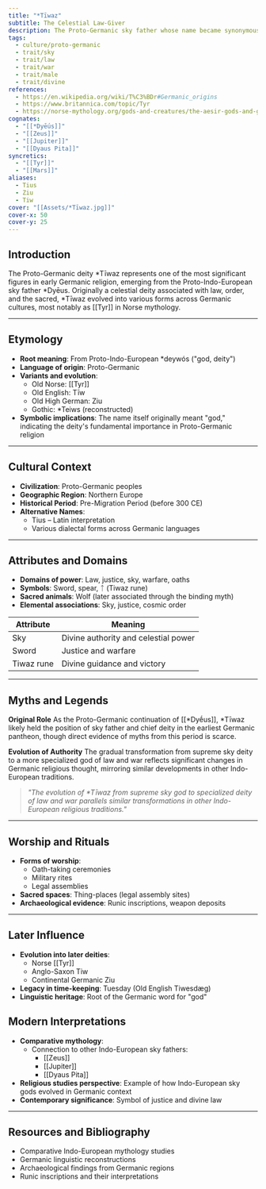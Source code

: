 ```yaml
---
title: "*Tīwaz"
subtitle: The Celestial Law-Giver
description: The Proto-Germanic sky father whose name became synonymous with divinity itself, evolving from the ancient *Dyēus to become the guardian of cosmic order and war.
tags:
  - culture/proto-germanic
  - trait/sky
  - trait/law
  - trait/war
  - trait/male
  - trait/divine
references:
  - https://en.wikipedia.org/wiki/T%C3%BDr#Germanic_origins
  - https://www.britannica.com/topic/Tyr
  - https://norse-mythology.org/gods-and-creatures/the-aesir-gods-and-goddesses/tyr/
cognates:
  - "[[*Dyḗus]]"
  - "[[Zeus]]"
  - "[[Jupiter]]"
  - "[[Dyaus Pita]]"
syncretics:
  - "[[Tyr]]"
  - "[[Mars]]"
aliases:
  - Tius
  - Ziu
  - Tiw
cover: "[[Assets/*Tīwaz.jpg]]"
cover-x: 50
cover-y: 25
---
```

##  Introduction
The Proto-Germanic deity *Tīwaz represents one of the most significant figures in early Germanic religion, emerging from the Proto-Indo-European sky father *Dyēus. Originally a celestial deity associated with law, order, and the sacred, *Tīwaz evolved into various forms across Germanic cultures, most notably as [[Tyr]] in Norse mythology.

---

## Etymology

- **Root meaning**: From Proto-Indo-European *deywós ("god, deity")
- **Language of origin**: Proto-Germanic
- **Variants and evolution**: 
  - Old Norse: [[Tyr]]
  - Old English: Tīw
  - Old High German: Ziu
  - Gothic: *Teiws (reconstructed)
- **Symbolic implications**: The name itself originally meant "god," indicating the deity's fundamental importance in Proto-Germanic religion

---

##  Cultural Context

- **Civilization**: Proto-Germanic peoples
- **Geographic Region**: Northern Europe
- **Historical Period**: Pre-Migration Period (before 300 CE)
- **Alternative Names**:
  - Tius – Latin interpretation
  - Various dialectal forms across Germanic languages

---

## Attributes and Domains

- **Domains of power**: Law, justice, sky, warfare, oaths
- **Symbols**: Sword, spear, ᛏ (Tiwaz rune)
- **Sacred animals**: Wolf (later associated through the binding myth)
- **Elemental associations**: Sky, justice, cosmic order

| Attribute | Meaning |
|-----------|----------|
| Sky | Divine authority and celestial power |
| Sword | Justice and warfare |
| Tiwaz rune | Divine guidance and victory |

---

## Myths and Legends

**Original Role**
As the Proto-Germanic continuation of [[*Dyḗus]], *Tīwaz likely held the position of sky father and chief deity in the earliest Germanic pantheon, though direct evidence of myths from this period is scarce.

**Evolution of Authority**
The gradual transformation from supreme sky deity to a more specialized god of law and war reflects significant changes in Germanic religious thought, mirroring similar developments in other Indo-European traditions.

> _"The evolution of *Tīwaz from supreme sky god to specialized deity of law and war parallels similar transformations in other Indo-European religious traditions."_

---

## Worship and Rituals

- **Forms of worship**: 
  - Oath-taking ceremonies
  - Military rites
  - Legal assemblies
- **Sacred spaces**: Thing-places (legal assembly sites)
- **Archaeological evidence**: Runic inscriptions, weapon deposits

---

## Later Influence

- **Evolution into later deities**:
  - Norse [[Tyr]]
  - Anglo-Saxon Tiw
  - Continental Germanic Ziu
- **Legacy in time-keeping**: Tuesday (Old English Tiwesdæg)
- **Linguistic heritage**: Root of the Germanic word for "god"

## Modern Interpretations

- **Comparative mythology**: 
  - Connection to other Indo-European sky fathers:
    - [[Zeus]]
    - [[Jupiter]]
    - [[Dyaus Pita]]
- **Religious studies perspective**: Example of how Indo-European sky gods evolved in Germanic context
- **Contemporary significance**: Symbol of justice and divine law

---

## Resources and Bibliography

- Comparative Indo-European mythology studies
- Germanic linguistic reconstructions
- Archaeological findings from Germanic regions
- Runic inscriptions and their interpretations